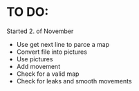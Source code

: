 # TO DO:
Started 2. of November
- Use get next line to parce a map
- Convert file into pictures
- Use pictures
- Add movement
- Check for a valid map
- Check for leaks and smooth movements
